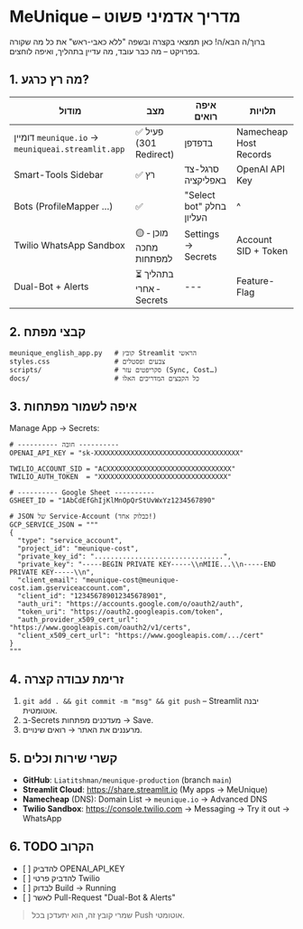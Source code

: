 # MeUnique – ‏מדריך אדמיני פשוט

ברוך/ה הבא/ה! כאן תמצאי בקצרה ובשפה "ללא כאבי-ראש" את כל מה שקורה בפרויקט – מה כבר עובד, מה עדיין בתהליך, ואיפה לוחצים.

## 1. מה רץ כרגע?

| מודול | מצב | איפה רואים | תלויות |
|-------|------|-------------|---------|
| דומיין `meunique.io` → ‎`meuniqueai.streamlit.app` | ✅ פעיל (301 Redirect) | בדפדפן | Namecheap Host Records |
| Smart-Tools Sidebar | ✅ רץ | סרגל-צד באפליקציה | OpenAI API Key |
| Bots (ProfileMapper …) | ✅ | "Select bot" בחלק העליון | ^ |
| Twilio WhatsApp Sandbox | 🟡 מוכן ‑ מחכה למפתחות | ‎Settings → Secrets | Account SID + Token |
| Dual-Bot + Alerts | ⏳ בתהליך ‑ אחרי Secrets | --- | Feature-Flag |

## 2. קבצי מפתח

```
meunique_english_app.py   # קובץ Streamlit הראשי
styles.css                # צבעים ופסטלים
scripts/                  # סקריפטים עזר (Sync, Cost…)
docs/                     # כל הקבצים המדריכים האלו
```

## 3. איפה לשמור מפתחות

Manage App → Secrets:
```
# ---------- חובה ----------
OPENAI_API_KEY = "sk-XXXXXXXXXXXXXXXXXXXXXXXXXXXXXXXXXXXX"

TWILIO_ACCOUNT_SID = "ACXXXXXXXXXXXXXXXXXXXXXXXXXXXXXXX"
TWILIO_AUTH_TOKEN  = "XXXXXXXXXXXXXXXXXXXXXXXXXXXXXXXX"

# ---------- Google Sheet ----------
GSHEET_ID = "1AbCdEfGhIjKlMnOpQrStUvWxYz1234567890"

# JSON של Service-Account (כבלוק אחד!)
GCP_SERVICE_JSON = """
{
  "type": "service_account",
  "project_id": "meunique-cost",
  "private_key_id": "................................",
  "private_key": "-----BEGIN PRIVATE KEY-----\\nMIIE...\\n-----END PRIVATE KEY-----\\n",
  "client_email": "meunique-cost@meunique-cost.iam.gserviceaccount.com",
  "client_id": "123456789012345678901",
  "auth_uri": "https://accounts.google.com/o/oauth2/auth",
  "token_uri": "https://oauth2.googleapis.com/token",
  "auth_provider_x509_cert_url": "https://www.googleapis.com/oauth2/v1/certs",
  "client_x509_cert_url": "https://www.googleapis.com/.../cert"
}
"""
```

## 4. זרימת עבודה קצרה
1. `git add . && git commit -m "msg" && git push` –
   Streamlit יבנה אוטומטית.
2. ב-Secrets מעדכנים מפתחות → Save.
3. מרעננים את האתר → רואים שינויים.

## 5. קשרי שירות וכלים
- **GitHub**: `Liatitshman/meunique-production` (branch `main`)
- **Streamlit Cloud**: https://share.streamlit.io (My apps → MeUnique)
- **Namecheap** (DNS): Domain List → `meunique.io` → Advanced DNS
- **Twilio Sandbox**: https://console.twilio.com → Messaging → Try it out → WhatsApp

## 6. TODO הקרוב
- ‎[ ] להדביק OPENAI_API_KEY
- ‎[ ] להדביק פרטי Twilio
- ‎[ ] לבדוק Build → Running
- ‎[ ] לאשר Pull-Request "Dual-Bot & Alerts"

> שמרי קובץ זה, הוא יתעדכן בכל Push אוטומטי. 